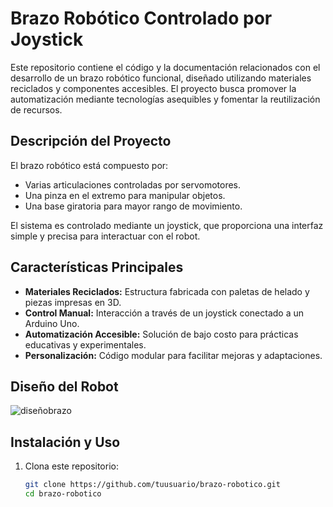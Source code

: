 # Brazo Robótico Controlado por Joystick

Este repositorio contiene el código y la documentación relacionados con el desarrollo de un brazo robótico funcional, diseñado utilizando materiales reciclados y componentes accesibles. El proyecto busca promover la automatización mediante tecnologías asequibles y fomentar la reutilización de recursos.

## Descripción del Proyecto

El brazo robótico está compuesto por:
- Varias articulaciones controladas por servomotores.
- Una pinza en el extremo para manipular objetos.
- Una base giratoria para mayor rango de movimiento.

El sistema es controlado mediante un joystick, que proporciona una interfaz simple y precisa para interactuar con el robot.

## Características Principales

- **Materiales Reciclados:** Estructura fabricada con paletas de helado y piezas impresas en 3D.
- **Control Manual:** Interacción a través de un joystick conectado a un Arduino Uno.
- **Automatización Accesible:** Solución de bajo costo para prácticas educativas y experimentales.
- **Personalización:** Código modular para facilitar mejoras y adaptaciones.

## Diseño del Robot

![diseñobrazo](https://github.com/user-attachments/assets/054cbb39-98c2-488c-b008-583a2e07e514)

## Instalación y Uso

1. Clona este repositorio:
   ```bash
   git clone https://github.com/tuusuario/brazo-robotico.git
   cd brazo-robotico
